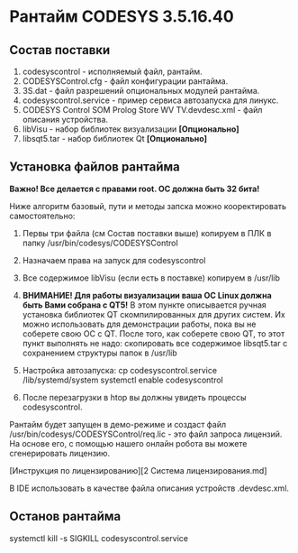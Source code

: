 # Рантайм CODESYS 3.5.16.40

## Состав поставки

1. codesyscontrol - исполняемый файл, рантайм.
2. CODESYSControl.cfg - файл конфигурации рантайма.
3. 3S.dat - файл разрешений опциональных модулей рантайма.
4. codesyscontrol.service - пример сервиса автозапуска для линукс.
5. CODESYS Control SOM Prolog Store WV TV.devdesc.xml - файл описания устройства.
6. libVisu - набор библиотек визуализации **[Опционально]**
7. libsqt5.tar - набор библиотек Qt **[Опционально]**

## Установка файлов рантайма

**Важно! Все делается с правами root. ОС должна быть 32 бита!** 

Ниже алгоритм базовый, пути и методы запска можно кооректировать самостоятельно:

1. Первы три файла (см Состав поставки выше) копируем в ПЛК в папку /usr/bin/codesys/CODESYSControl
2. Назначаем права на запуск для codesyscontrol
3. Все содержимое libVisu (если есть в поставке) копируем в /usr/lib
4. **ВНИМАНИЕ! Для работы визуализации ваша ОС Linux должна быть Вами собрана с QT5!** В этом пункте 
	описывается ручная установка библиотек QT скомпилированных для других систем. Их можно использовать
	для демонстрации работы, пока вы не соберете свою ОС с QT. После того, как соберете свою QT, то
	этот пункт выполнять не надо:
	скопировать все содержимое libsqt5.tar с сохранением структуры папок в /usr/lib

5. Настройка автозапуска:
	cp codesyscontrol.service /lib/systemd/system
	systemctl enable codesyscontrol

6. После перезагрузки в htop вы должны увидеть процессы codesyscontrol. 

Рантайм будет запущен в демо-режиме и создаст файл /usr/bin/codesys/CODESYSControl/req.lic - это файл запроса лицензий.
На основе его, с помощью нашего онлайн робота вы можете сгенерировать лицензию. 

[Инструкция по лицензированию][2 Система лицензирования.md]

В IDE использовать в качестве файла описания устройств .devdesc.xml. 

## Останов рантайма

systemctl kill -s SIGKILL codesyscontrol.service